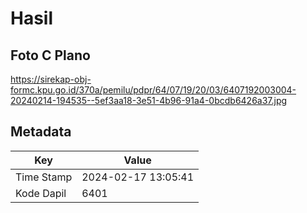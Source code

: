 # Hasil

## Foto C Plano

https://sirekap-obj-formc.kpu.go.id/370a/pemilu/pdpr/64/07/19/20/03/6407192003004-20240214-194535--5ef3aa18-3e51-4b96-91a4-0bcdb6426a37.jpg


## Metadata

| Key        | Value               |
| ---------- | ------------------- |
| Time Stamp | 2024-02-17 13:05:41 |
| Kode Dapil | 6401                |



